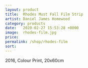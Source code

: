```yaml
---
layout: product
title:  Rhodes Must Fall Film Strip
artist: Daniel James Homewood
category: products
date:   2020-02-27 15:53:28 +0000
image:  rhodes-film.jpg
price:
permalink: /shop/rhodes-film
sort: 
---
```

2016, Colour Print, 20x60cm
